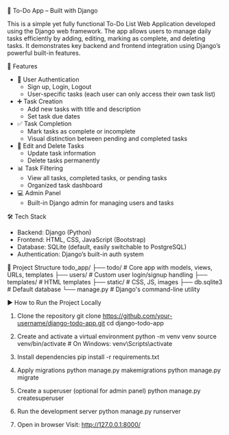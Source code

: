 📝 To-Do App – Built with Django

This is a simple yet fully functional To-Do List Web Application developed using the Django web framework. The app allows users to manage daily tasks efficiently by adding, editing, marking as complete, and deleting tasks. It demonstrates key backend and frontend integration using Django’s powerful built-in features.

🔧 Features
- 🔐 User Authentication  
  - Sign up, Login, Logout  
  - User-specific tasks (each user can only access their own task list)
- ➕ Task Creation  
  - Add new tasks with title and description  
  - Set task due dates
- ✅ Task Completion  
  - Mark tasks as complete or incomplete  
  - Visual distinction between pending and completed tasks
- 📝 Edit and Delete Tasks  
  - Update task information  
  - Delete tasks permanently
- 📊 Task Filtering  
  - View all tasks, completed tasks, or pending tasks  
  - Organized task dashboard
- 💻 Admin Panel  
  - Built-in Django admin for managing users and tasks

🛠 Tech Stack
- Backend: Django (Python)
- Frontend: HTML, CSS, JavaScript (Bootstrap)
- Database: SQLite (default, easily switchable to PostgreSQL)
- Authentication: Django’s built-in auth system

📁 Project Structure
todo_app/
├── todo/               # Core app with models, views, URLs, templates
├── users/              # Custom user login/signup handling
├── templates/          # HTML templates
├── static/             # CSS, JS, images
├── db.sqlite3          # Default database
└── manage.py           # Django's command-line utility

▶️ How to Run the Project Locally
1. Clone the repository
   git clone https://github.com/your-username/django-todo-app.git
   cd django-todo-app

2. Create and activate a virtual environment
   python -m venv venv
   source venv/bin/activate  # On Windows: venv\\Scripts\\activate

3. Install dependencies
   pip install -r requirements.txt

4. Apply migrations
   python manage.py makemigrations
   python manage.py migrate

5. Create a superuser (optional for admin panel)
   python manage.py createsuperuser

6. Run the development server
   python manage.py runserver

7. Open in browser
   Visit: http://127.0.0.1:8000/
